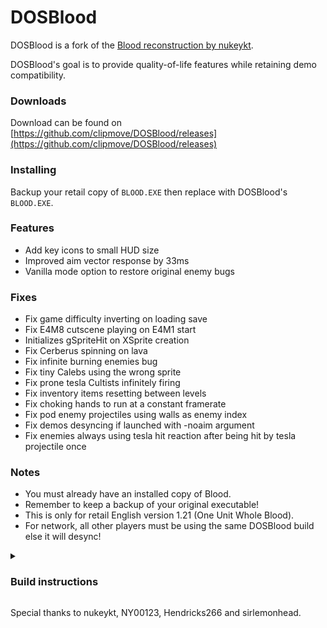 # DOSBlood
DOSBlood is a fork of the [Blood reconstruction by nukeykt](https://github.com/nukeykt/Blood-RE).

DOSBlood's goal is to provide quality-of-life features while retaining demo compatibility.

### Downloads
Download can be found on [https://github.com/clipmove/DOSBlood/releases](https://github.com/clipmove/DOSBlood/releases)

### Installing
Backup your retail copy of `BLOOD.EXE` then replace with DOSBlood's `BLOOD.EXE`.

### Features
* Add key icons to small HUD size
* Improved aim vector response by 33ms
* Vanilla mode option to restore original enemy bugs

### Fixes
* Fix game difficulty inverting on loading save
* Fix E4M8 cutscene playing on E4M1 start
* Initializes gSpriteHit on XSprite creation
* Fix Cerberus spinning on lava
* Fix infinite burning enemies bug
* Fix tiny Calebs using the wrong sprite
* Fix prone tesla Cultists infinitely firing
* Fix inventory items resetting between levels
* Fix choking hands to run at a constant framerate
* Fix pod enemy projectiles using walls as enemy index
* Fix demos desyncing if launched with -noaim argument
* Fix enemies always using tesla hit reaction after being hit by tesla projectile once

### Notes
* You must already have an installed copy of Blood.
* Remember to keep a backup of your original executable!
* This is only for retail English version 1.21 (One Unit Whole Blood).
* For network, all other players must be using the same DOSBlood build else it will desync!

<details><summary><h3 dir="auto">Build instructions</h3></summary>
Watcom 10.6 and TASM 3.2 are required to build.

1) Build helix32 and qtools (e.g. `cd helix32` and then `wmake`)
2) Build blood (e.g. `cd blood` and then `wmake`)</details>

Special thanks to nukeykt, NY00123, Hendricks266 and sirlemonhead.